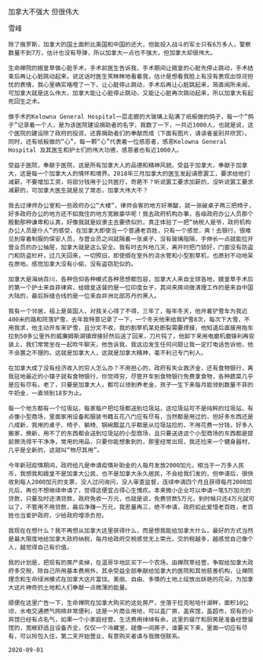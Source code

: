 加拿大不强大 但很伟大

雪峰


    除了俄罗斯，加拿大的国土面积比美国和中国的还大，但能投入战斗的军士只有6万多人，警察数量不到7万，估计也没有导弹，所以加拿大一点也不强大，但加拿大却很伟大。

    生命禅院的娥皇草做心脏手术，手术前医生告诉我，手术期间让娥皇的心脏先停止跳动，手术结束后再让心脏跳动起来。说这话时医生笑眯眯地看着我，估计是想看我脸上有没有表现出惊诧担忧的表情，我心里确实咯噔了一下，让心脏停止跳动，手术后再让心脏跳起来，简直闻所未闻，可加拿大就是这么伟大，加拿大能让心脏停止跳动，又能让心脏再次跳动起来，所以加拿大有起死回生之术。

    做手术的Kelowna General Hospital一层走廊的大玻璃上贴满了纸板做的鸽子，每一个“鸽子”记录着一个人，是为该医院建设捐助者的名字，我数了一下，一共近1000人，也就是说，这个医院的建设除了政府的投资，还靠捐助者们的奉献而成（下面有图片，请读者鉴别并欣赏）。同时，还有纸板做的“心”，每一颗“心”代表着一位感恩者，感恩Kelowna General Hospital 及其医生和护士们的伟大功德，感恩者也有近1000人。

    受益于医院，奉献于医院，这是所有加拿大人的品德和精神风貌。受益于加拿大，奉献于加拿大，这是每一个加拿大人的情怀和境界。2018年三月加拿大的医生发起请愿罢工，要求给他们减薪，不要增加工资，将部分钱用于公共医疗，奇葩不？听说罢工要求加薪的，没听说罢工要求减薪的，可加拿大医生就是反了常态，加拿大伟大不？

    我去过律师办公室和一些政府办公“大楼”，律师会客的地方好寒酸，就一张破桌子两三把椅子，好多政府办公的地方还不如我住的地方宽敞豪华呢！我去政府机构办事，各级政府办公人员那个殷勤那种谦卑和认真，好像我就是奴隶主去要债似的，真正体验了一把“纳税人是爷，政府机构办公人员是仆人”的感受，在加拿大即使当一个普通老百姓，只有一个感觉，爽！去银行，很难见到穿着制服的保安人员，与营业员之间就隔着一张桌子，没有玻璃阻隔，手伸长一点就能拉开营业员的办公抽屉，加拿大就是这么安全。我有时去外地几天，离开时把门锁好，门窗没有防盗门和防盗栏杆，过几天回来，一切照旧，即使搁在室外的浇水管和小型割草机，也原封不动地呆在原地。感觉加拿大没有小偷，没有盗窃犯似的。

    加拿大是海纳百川，各种信仰各种模式各种思想都包容，加拿大人来自全球各地，娥皇草手术后的第一个护士来自菲律宾，给娥皇送餐的是一位印度女子，其间来房间做清理工作的是来自中国大陆的，最后拆缝合线的是一位来自非洲北部苏丹的黑人。

    我有一个邻居，祖上是英国人，对我关心得了不得，三年了，每年冬天，他开着铲雪车为我近400米的路和院落铲雪，去年我特意记录了一下，一个冬天他来给我铲雪8次，每次下大雪，不用我求，他主动开车来铲雪，且分文不收，我的割草机某处断裂需要焊接，他知道后直接用拖车拉到50多公里外的威廉姆斯湖镇焊接好然后送了回来，刀片钝了，他卸下来用电磨机磨锋利再安装上，我们常常坐在一起吹牛聊天，他告诉我，我这边发生任何问题让我一定打电话告诉他，他不会置之不理的。这就是加拿大人，这就是加拿大精神，毫不利己专门利人。

    在加拿大成了没有经济收入的穷人怎么办？不用担心的，政府有失业救济金，还有食物银行，离我驻地最近的小镇子就有食物银行，你觉得穷，尽管开车到食物银行免费拿食物，各种蔬菜几乎是应有尽有。老了，只要是加拿大人，都可以领到养老金，孩子一生下来每月能领到数量不菲的牛奶金，一直领到18岁为止。

    每一个地方都有一个垃圾站，每家每户把垃圾都送到垃圾站，这垃圾站可不是纯粹的垃圾站，有点像小型商场，里面家用设备和服装书籍五花八门应有尽有，当然都是用过的，但好多东西还是八成新，我用的桌子、椅子、躺椅、锅碗瓢盆几乎都是从垃圾站捡的，不用花费一分钱，好多人搬家，换新，用不了的东西都会送到垃圾站的小型商场，且只要送进这个小型商场的东西都是提前擦洗得干干净净，常用的用品，只要你能想象到的，那里经常出现，我还捡来一个健身器材，几乎是全新的，这就叫“物尽其用”。

    今年新冠疫情期间，政府给凡是申请疫情补助金的人每月发放2000加元，相当于一万多人民币，我想我和娥皇不是加拿大公民，也不是加拿大永久居民，不会给我们发的，但申请后，很快收到每人2000加元的支票，没人过问询问，没人审查监督，连续申请四个月且获得每月2000加元后，再也不想继续申请了，觉得这便宜占得心生愧疚。本来微小企业可以申请一笔5万加元的贷款，只要及时还清贷款，政府免收一万元，也就是说，免费贷款5万元，到时候只还4万元就可以了，不管用不用贷款，最后净赚一万元，我思量再三，绝不申请，政府如此爱惜老百姓，老百姓也当爱护政府，少给政府增添负担。

    我现在在想什么？我不再想从加拿大这里获得什么，而是想我能给加拿大什么，最好的方式当然是最大限度地给加拿大政府纳税，每月给政府交税感觉无上荣光，交的税越多，越感觉自己像个人，越觉得自己有价值。

    我的计划是，把现有的房产卖掉，在温哥华地区买下一个农场，由禅院草经营，争取给加拿大政府多交税，除自己所用基本费用外，其余受益全部奉献给加拿大的医院和其他慈善机构，让禅院理念和生命绿洲模式在加拿大这片富饶、美丽、自由、多情的土地上绽放出妖艳的花朵，为加拿大这片神奇的土地和人们奉献一点微薄的能量。

    顺便在这里广告一下，生命禅院在加拿大购买的这处房产，坐落于拉克啦哈什湖畔，面积10公顷，水电交通燃气网络非常便利，这是一片商业用地，可以盖厂房，盖宾馆，盖超市，现有的小宾馆已经有点名气，如果一个小家庭经营，生活费用绰绰有余，这里的餐厅和厨房是准备经营餐馆的，宽敞舒适且设备齐全，仅仅一个冷藏室，就像一间房子，谁要买下来，里面一切应有尽有，可以拎包入住，第二天开始营业，有意购买者请与我微信联系。

    2020-09-01



